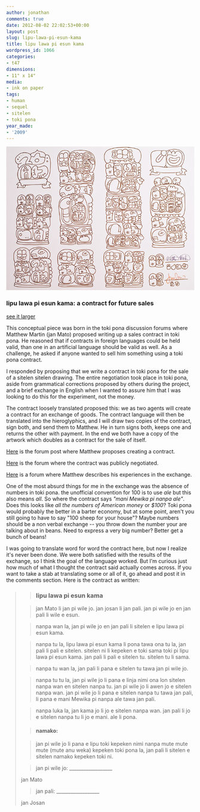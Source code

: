 ```yaml
---
author: jonathan
comments: true
date: 2012-08-02 22:02:53+00:00
layout: post
slug: lipu-lawa-pi-esun-kama
title: lipu lawa pi esun kama
wordpress_id: 1066
categories:
- t47
dimensions:
- 11" x 14"
media:
- ink on paper
tags:
- human
- sequel
- sitelen
- toki pona
year_made:
- '2009'
---
```


![lipu lawa pi esun kama](/images/t47/t47.100101_m.jpg)





### lipu lawa pi esun kama: a contract for future sales





[see it larger](/images/t47/t47.100101_l.jpg)





This conceptual piece was born in the toki pona discussion forums where Matthew Martin (jan Mato) proposed writing up a sales contract in toki pona.  He reasoned that if contracts in foreign languages could be held valid, than one in an artificial language should be valid as well.  As a challenge, he asked if anyone wanted to sell him something using a toki pona contract.





I responded by proposing that we write a contract in toki pona for the sale of a sitelen sitelen drawing.   The entire negotiation took place in toki pona, aside from grammatical corrections proposed by others during the project, and a brief exchange in English when I wanted to assure him that I was looking to do this for the experiment, not the money.





The contract loosely translated proposed this: we as two agents will create a contract for an exchange of goods.  The contract language will then be translated into the hieroglyphics, and I will draw two copies of the contract, sign both, and send them to Matthew. He in turn signs both, keeps one and returns the other with payment.  In the end we both have a copy of the artwork which doubles as a contract for the sale of itself.





[Here](http://forums.tokipona.org/viewtopic.php?f=11&t=1201&start=30#p6046) is the forum post where Matthew proposes creating a contract.  

[Here](http://forums.tokipona.org/viewtopic.php?f=10&t=1222&start=0) is the forum where the contract was publicly negotiated.  

[Here](http://forums.tokipona.org/viewtopic.php?f=10&t=1265&p=6372) is a forum where Matthew describes his experiences in the exchange.





One of the most absurd things for me in the exchange was the absence of numbers in toki pona. the unofficial convention for 100 is to use _ale_ but this also means _all_.  So where the contract says _"mani Mewika pi nanpa ale"_. Does this looks like _all the numbers of American money_ or _$100_? Toki pona would probably the better in a barter economy, but at some point, aren't you still going to have to say "100 sheep for your house"? Maybe numbers should be a non verbal exchange -- you throw down the number your are talking about in beans. Need to express a very big number?  Better get a bunch of beans!





I was going to translate word for word the contract here, but now I realize it's never been done.  We were both satisfied with the results of the exchange, so I think the goal of the language worked.  But I'm curious just how much of what I thought the contract said actually comes across. If you want to take a stab at translating some or all of it, go ahead and post it in the comments section.  Here is the contract as written:





<blockquote>
  
> 
> ### lipu lawa pi esun kama
> 
> 

  
> 
> jan Mato li jan pi wile jo. jan josan li jan pali. jan pi wile jo en jan pali li wile e esun.
> 
> 

  
> 
> nanpa wan la, jan pi wile jo en jan pali li sitelen e lipu lawa pi esun kama.
> 
> 

  
> 
> nanpa tu la, lipu lawa pi esun kama li pona tawa ona tu la, jan pali li pali e sitelen. sitelen ni li kepeken e toki sama toki pi lipu lawa pi esun kama. jan pali li pali e sitelen tu. sitelen tu li sama.
> 
> 

  
> 
> nanpa tu wan la, jan pali li pana e sitelen tu tawa jan pi wile jo.
> 
> 

  
> 
> nanpa tu tu la, jan pi wile jo li pana e linja nimi ona lon sitelen nanpa wan en sitelen nanpa tu. jan pi wile jo li awen jo e sitelen nanpa wan. jan pi wile jo li pana e sitelen nanpa tu tawa jan pali, li pana e mani Mewika pi nanpa ale tawa jan pali.
> 
> 

  
> 
> nanpa luka la, jan kama jo li jo e sitelen nanpa wan. jan pali li jo e sitelen nanpa tu li jo e mani. ale li pona.
> 
> 

  
> 
> #### namako:
> 
> 

  
> 
> jan pi wile jo li pana e lipu toki kepeken nimi nanpa mute mute mute (mute anu weka) kepeken toki pona la, jan pali li sitelen e sitelen namako kepeken toki ni.
> 
> 

  
> 
> jan pi wile jo: __________________  

  jan Mato
> 
> 

  
> 
> jan pali: __________________  

  jan Josan
> 
> 
</blockquote>




